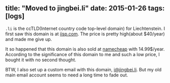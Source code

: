 title: "Moved to jingbei.li"
date: 2015-01-26
tags: [logs]
---

`.li` is the ccTLD(Internet country code top-level domain) for Liechtenstein. I first saw this domain is at [iisp.com](http://www.iisp.com). The price is pretty high(about $40/year) and made me give up.

It so happened that this domain is also sold at [namecheap](http://www.namecheap.com) with 14.99$/year. According to the significance of this domain to me and such a low price, I bought it with no second thought.

BTW, I also set up a custom email with this domain, [i@jingbei.li](mailto:i@jingbei.li). But my old main email account seems to need a long time to fade out.
